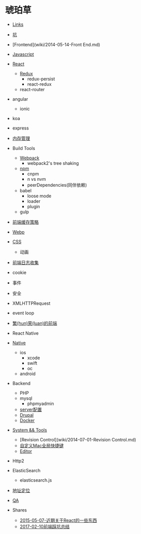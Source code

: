 # 琥珀草

* [Links](wiki/2014-05-14-Links.md)
* [坑](wiki/2015-03-08-坑.md)

* [Frontend](wiki/2014-05-14-Front End.md)
* [Javascript](wiki/2014-05-14-Javascript.md)
* [React](wiki/2017-05-27-React.md)
  * [Redux](blog/2016-03-23-redux.md)
    * redux-persist
    * react-redux
  * react-router
* angular
  * ionic
* koa
* express
* [内存管理](blog/2017-02-21-Javascript内存管理.md)
* Build Tools
  * [Webpack](blog/2016-02-26-webpack.md)
    * webpack2's tree shaking
  * [npm](blog/2016-06-24-npm版本号.md)
    * cnpm
    * n vs nvm
    * peerDependencies(同伴依赖)
  * babel
    * loose mode
    * loader
    * plugin
  * gulp
* [前端缓存策略](blog/2016-02-24-前端缓存策略.md)
* [Webp](blog/2016-04-28-webp.md)
* [CSS](blog/2016-04-05-bfc.md)
  * 动画
* [前端日志收集](blog/2016-08-01-前端日志收集.md)
* cookie
* 事件
* 安全
* XMLHTTPRequest
* event loop
* [繁(hun)荣(luan)的前端](blog/2017-01-06-frameworks.md)

* React Native

* [Native](2017-05-11-native.md)
  * ios
    * xcode
    * swift
    * oc
  * android

* Backend
  * PHP
  * mysql
    * phpmyadmin
  * [server配置](blog/2015-07-14-server配置.md)
  * [Drupal](wiki/2014-05-14-Drupal.md)
  * [Docker](wiki/2016-03-22-docker.md)

* [System && Tools](wiki/2014-09-13-System.md)
  * [Revision Control](wiki/2014-07-01-Revision Control.md)
  * [自定义Mac全局快捷键](blog/2015-04-07-自定义Mac全局快捷键.md)
  * [Editor](wiki/2015-12-14-Editor.md)

* Http2
* ElasticSearch
  * elasticsearch.js
* [地址定位](wiki/2016-02-26-地址定位.md)
* [QA](wiki/2016-12-21-QA.md)

* Shares
  * [2015-05-07-近期关于React的一些东西](blog/2015-05-07-近期关于React的一些东西.md)
  * [2017-02-10前端踩坑总结](blog/2017-02-10-前端踩坑总结.md)
